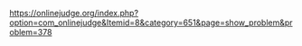 https://onlinejudge.org/index.php?option=com_onlinejudge&Itemid=8&category=651&page=show_problem&problem=378
